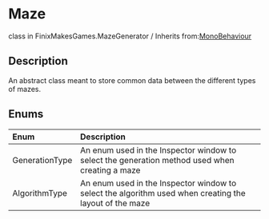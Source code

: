 # Maze
class in FinixMakesGames.MazeGenerator / Inherits from:[MonoBehaviour](https://docs.unity3d.com/ScriptReference/MonoBehaviour.html)

## Description
An abstract class meant to store common data between the different types of mazes.

## Enums
| Enum           | Description                                                                                            |
| :------------- | :----------------------------------------------------------------------------------------------------- |
| GenerationType | An enum used in the Inspector window to select the generation method used when creating a maze         |
| AlgorithmType  | An enum used in the Inspector window to select the algorithm used when creating the layout of the maze |